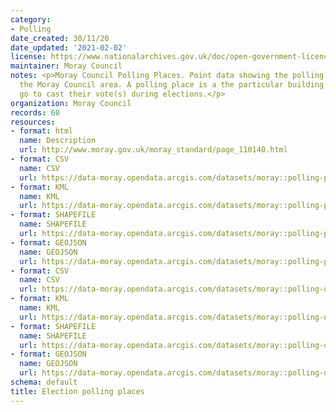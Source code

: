 ```yaml
---
category:
- Polling
date_created: 30/11/20
date_updated: '2021-02-02'
license: https://www.nationalarchives.gov.uk/doc/open-government-licence/version/3/
maintainer: Moray Council
notes: <p>Moray Council Polling Places. Point data showing the polling places for
  the Moray Council area. A polling place is a the particular building where people
  go to cast their vote(s) during elections.</p>
organization: Moray Council
records: 60
resources:
- format: html
  name: Description
  url: http://www.moray.gov.uk/moray_standard/page_110140.html
- format: CSV
  name: CSV
  url: https://data-moray.opendata.arcgis.com/datasets/moray::polling-places-moray/about
- format: KML
  name: KML
  url: https://data-moray.opendata.arcgis.com/datasets/moray::polling-places-moray/about
- format: SHAPEFILE
  name: SHAPEFILE
  url: https://data-moray.opendata.arcgis.com/datasets/moray::polling-places-moray/about
- format: GEOJSON
  name: GEOJSON
  url: https://data-moray.opendata.arcgis.com/datasets/moray::polling-places-moray/about
- format: CSV
  name: CSV
  url: https://data-moray.opendata.arcgis.com/datasets/moray::polling-districts-moray/about
- format: KML
  name: KML
  url: https://data-moray.opendata.arcgis.com/datasets/moray::polling-districts-moray/about
- format: SHAPEFILE
  name: SHAPEFILE
  url: https://data-moray.opendata.arcgis.com/datasets/moray::polling-districts-moray/about
- format: GEOJSON
  name: GEOJSON
  url: https://data-moray.opendata.arcgis.com/datasets/moray::polling-districts-moray/about
schema: default
title: Election polling places
---
```

